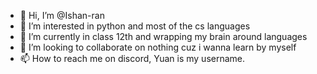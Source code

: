 - 👋 Hi, I’m @Ishan-ran
- 👀 I’m interested in python and most of the cs languages
- 🌱 I’m currently in class 12th and wrapping my brain around languages
- 💞️ I’m looking to collaborate on nothing cuz i wanna learn by myself
- 📫 How to reach me on discord, Yuan is my username.

<!---
Ishan-ran/Ishan-ran is a ✨ special ✨ repository because its `README.md` (this file) appears on your GitHub profile.
You can click the Preview link to take a look at your changes.
--->
